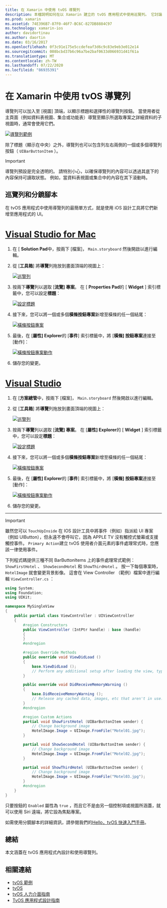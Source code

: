 ```yaml
---
title: 在 Xamarin 中使用 tvOS 導覽列
description: 本檔說明如何在以 Xamarin 建立的 tvOS 應用程式中使用巡覽列。 它討論如何設定分鏡腳本中的導覽列，以及回應這些按鈕的事件。
ms.prod: xamarin
ms.assetid: 74E396B7-87F0-46F7-BC6C-827DB8884C97
ms.technology: xamarin-ios
author: davidortinau
ms.author: daortin
ms.date: 03/16/2017
ms.openlocfilehash: 0f3c91e175e5ccdefeaf3d6c9c83e9eb3e012e14
ms.sourcegitcommit: 008bcbd37b6c96a7be2baf0633d066931d41f61a
ms.translationtype: MT
ms.contentlocale: zh-TW
ms.lasthandoff: 07/22/2020
ms.locfileid: "86935391"
---
```

# <a name="working-with-tvos-navigation-bars-in-xamarin"></a>在 Xamarin 中使用 tvOS 導覽列

導覽列可以加入至 [視圖] 頂端，以顯示標題和選擇性的導覽列按鈕。 當使用者從主頁面（例如資料表視圖、集合或功能表）導覽至顯示所選取專案之詳細資料的子視圖時，通常會使用它們。

[![導覽列範例](navigation-bars-images/navbar01.png)](navigation-bars-images/navbar01.png#lightbox)

除了標題（顯示在中央）之外，導覽列也可以包含列左右兩側的一個或多個導覽列按鈕（ `UIBarButtonItem` ）。

> [!IMPORTANT]
> 導覽列預設是完全透明的。 請特別小心，以確保導覽列的內容可以透過其底下的內容保持可讀取狀態。 例如，當資料表視圖或集合中的內容在其下滾動時。

<a name="Navigation-Bars-and-Storyboards"></a>

## <a name="navigation-bars-and-storyboards"></a>巡覽列和分鏡腳本

在 tvOS 應用程式中使用導覽列的最簡單方式，就是使用 iOS 設計工具將它們新增至應用程式的 UI。

# <a name="visual-studio-for-mac"></a>[Visual Studio for Mac](#tab/macos)

1. 在 [ **Solution Pad**中，按兩下 [檔案]， `Main.storyboard` 然後開啟以進行編輯。
1. 從 [**工具箱**] 將**導覽**列拖放到畫面頂端的視圖上：

    [![巡覽列](navigation-bars-images/navbar02.png)](navigation-bars-images/navbar02.png#lightbox)
1. 按兩下**導覽**列以選取 [**流覽] 專案**。 在 [ **Properties Pad**的 [ **Widget** ] 索引標籤中，您可以設定**標題**：

    [![設定標題](navigation-bars-images/navbar03.png)](navigation-bars-images/navbar03.png#lightbox)
1. 接下來，您可以將一個或多個**橫條按鈕專案**新增至橫條的任一個結尾：

    [![橫條按鈕專案](navigation-bars-images/navbar04.png)](navigation-bars-images/navbar04.png#lightbox)
1. 最後，在 [**屬性] Explorer**的 [**事件**] 索引標籤中，將 [**橫條] 按鈕專案**連接至 [動作]：

    [![橫條按鈕專案動作](navigation-bars-images/navbar05.png)](navigation-bars-images/navbar05.png#lightbox)
1. 儲存您的變更。

# <a name="visual-studio"></a>[Visual Studio](#tab/windows)

1. 在 [**方案總管**中，按兩下 [檔案]， `Main.storyboard` 然後開啟以進行編輯。
1. 從 [**工具箱**] 將**導覽**列拖放到畫面頂端的視圖上：

    [![巡覽列](navigation-bars-images/navbar02-vs.png)](navigation-bars-images/navbar02-vs.png#lightbox)
1. 按兩下**導覽**列以選取 [**流覽] 專案**。 在 [**屬性] Explorer**的 [ **Widget** ] 索引標籤中，您可以設定**標題**：

    [![設定標題](navigation-bars-images/navbar03-vs.png)](navigation-bars-images/navbar03-vs.png#lightbox)
1. 接下來，您可以將一個或多個**橫條按鈕專案**新增至橫條的任一個結尾：

    [![橫條按鈕專案](navigation-bars-images/navbar04-vs.png)](navigation-bars-images/navbar04-vs.png#lightbox)
1. 最後，在 [**屬性] Explorer**的 [**事件**] 索引標籤中，將 [**橫條] 按鈕專案**連接至 [動作]：

    [![橫條按鈕專案動作](navigation-bars-images/navbar05-vs.png)](navigation-bars-images/navbar05-vs.png#lightbox)
1. 儲存您的變更。

-----

> [!IMPORTANT]
> 雖然您可以 `TouchUpInside` 在 IOS 設計工具中將事件（例如）指派給 UI 專案（例如 UIButton），但永遠不會呼叫它，因為 APPLE TV 沒有觸控式螢幕或支援觸控事件。 `Primary Action`建立 tvOS 使用者介面元素的事件處理常式時，您應該一律使用事件。

下列程式碼提供三種不同 BarButtonItems 上的事件處理常式範例： `ShowFirstHotel` 、 `ShowSecondHotel` 和 `ShowThirdHotel` 。 按一下每個專案時， `HotelImage` 就會變更背景影像。 這會在 View Controller （範例）檔案中進行編輯 `ViewController.cs` ：

```csharp
using System;
using Foundation;
using UIKit;

namespace MySingleView
{
    public partial class ViewController : UIViewController
    {
        #region Constructors
        public ViewController (IntPtr handle) : base (handle)
        {
        }
        #endregion

        #region Override Methods
        public override void ViewDidLoad ()
        {
            base.ViewDidLoad ();
            // Perform any additional setup after loading the view, typically from a nib.
        }

        public override void DidReceiveMemoryWarning ()
        {
            base.DidReceiveMemoryWarning ();
            // Release any cached data, images, etc that aren't in use.
        }
        #endregion

        #region Custom Actions
        partial void ShowFirstHotel (UIBarButtonItem sender) {
            // Change background image
            HotelImage.Image = UIImage.FromFile("Motel01.jpg");
        }

        partial void ShowSecondHotel (UIBarButtonItem sender) {
            // Change background image
            HotelImage.Image = UIImage.FromFile("Motel02.jpg");
        }

        partial void ShowThirdHotel (UIBarButtonItem sender) {
            // Change background image
            HotelImage.Image = UIImage.FromFile("Motel03.jpg");
        }
        #endregion
    }
}
```

只要按鈕的 `Enabled` 屬性為 `true` ，而且它不是由另一個控制項或視圖所涵蓋，就可以使用 Siri 遠端，將它設為焦點專案。

如需使用分鏡腳本的詳細資訊，請參閱我們的[Hello，tvOS 快速入門手冊](~/ios/tvos/get-started/hello-tvos.md)。

<a name="Summary"></a>

## <a name="summary"></a>總結

本文涵蓋在 tvOS 應用程式內設計和使用導覽列。

## <a name="related-links"></a>相關連結

- [tvOS 範例](https://docs.microsoft.com/samples/browse/?products=xamarin&term=Xamarin.iOS+tvOS)
- [tvOS](https://developer.apple.com/tvos/)
- [tvOS 人力介面指南](https://developer.apple.com/tvos/human-interface-guidelines/)
- [TvOS 應用程式設計指南](https://developer.apple.com/library/prerelease/tvos/documentation/General/Conceptual/AppleTV_PG/)

